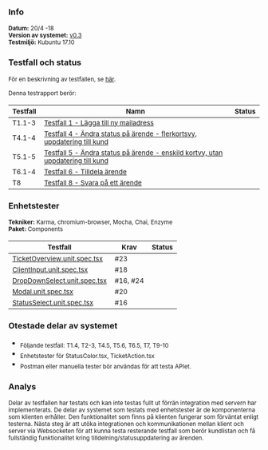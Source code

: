 ### Info
<sub>**Datum:** 20/4 -18</sub>  
<sub>**Version av systemet:** [v0.3]()</sub>  
<sub>**Testmiljö:**  Kubuntu 17.10</sub>

### Testfall och status
<sub>För en beskrivning av testfallen, se [här](https://github.com/1dv611-futurum-project/dokumentation/blob/master/inlämningar/inception/Testspecifikation.md).</sub>    

<sub>Denna testrapport berör:</sub>  

|<sub>Testfall</sub>|<sub>Namn</sub>|<sub>Status</sub>|
|----|--------|------------|
|<sub>T1.1-3</sub>|<sub>[Testfall 1 - Lägga till ny mailadress](https://github.com/1dv611-futurum-project/dokumentation/blob/master/inlämningar/inception/Testspecifikation.md)</sub>|<sub><img src="https://upload.wikimedia.org/wikipedia/commons/thumb/5/50/Yes_Check_Circle.svg/2000px-Yes_Check_Circle.svg.png" width="15"></sub>|
|<sub>T4.1-4</sub>|<sub>[Testfall 4 - Ändra status på ärende - flerkortsvy, uppdatering till kund](https://github.com/1dv611-futurum-project/dokumentation/blob/master/inlämningar/inception/Testspecifikation.md)</sub>|<sub><img src="https://upload.wikimedia.org/wikipedia/commons/thumb/5/50/Yes_Check_Circle.svg/2000px-Yes_Check_Circle.svg.png" width="15"></sub>|
|<sub>T5.1-5</sub>|<sub>[Testfall 5 - Ändra status på ärende - enskild kortvy, utan uppdatering till kund](https://github.com/1dv611-futurum-project/dokumentation/blob/master/inlämningar/inception/Testspecifikation.md)</sub>|<sub><img src="https://upload.wikimedia.org/wikipedia/commons/thumb/5/50/Yes_Check_Circle.svg/2000px-Yes_Check_Circle.svg.png" width="15"></sub>|
|<sub>T6.1-4</sub>|<sub>[Testfall 6 - Tilldela ärende](https://github.com/1dv611-futurum-project/dokumentation/blob/master/inlämningar/inception/Testspecifikation.md)</sub>|<sub><img src="https://upload.wikimedia.org/wikipedia/commons/thumb/5/50/Yes_Check_Circle.svg/2000px-Yes_Check_Circle.svg.png" width="15"></sub>|
|<sub>T8</sub>|<sub>[Testfall 8 - Svara på ett ärende](https://github.com/1dv611-futurum-project/dokumentation/blob/master/inlämningar/inception/Testspecifikation.md)</sub>|<sub><img src="https://upload.wikimedia.org/wikipedia/commons/thumb/5/50/Yes_Check_Circle.svg/2000px-Yes_Check_Circle.svg.png" width="15"></sub>|

### Enhetstester
<sub>**Tekniker:**  Karma, chromium-browser, Mocha, Chai, Enzyme</sub>  
<sub>**Paket:**  Components</sub>

|<sub>Testfall</sub>|<sub>Krav</sub>|<sub>Status</sub>|
|----|--------|------------|
|<sub>[TicketOverview.unit.spec.tsx](https://github.com/1dv611-futurum-project/futurum-project/blob/client/services/client/test/components/TicketOverview/TicketOverview.unit.spec.tsx)</sub>|<sub>#23</sub>|<sub><img src="https://upload.wikimedia.org/wikipedia/commons/thumb/5/50/Yes_Check_Circle.svg/2000px-Yes_Check_Circle.svg.png" width="15"></sub>|
|<sub>[ClientInput.unit.spec.tsx](https://github.com/1dv611-futurum-project/futurum-project/blob/client/services/client/test/components/ClientInput/ClientInput.unit.spec.tsx)</sub>|<sub>#18</sub>|<sub><img src="https://upload.wikimedia.org/wikipedia/commons/thumb/5/50/Yes_Check_Circle.svg/2000px-Yes_Check_Circle.svg.png" width="15"></sub>|
|<sub>[DropDownSelect.unit.spec.tsx](https://github.com/1dv611-futurum-project/futurum-project/blob/client/services/client/test/components/DropDownSelect/DropDownSelect.unit.spec.tsx)</sub>|<sub>#16, #24</sub>|<sub><img src="https://upload.wikimedia.org/wikipedia/commons/thumb/5/50/Yes_Check_Circle.svg/2000px-Yes_Check_Circle.svg.png" width="15"></sub>|
|<sub>[Modal.unit.spec.tsx](https://github.com/1dv611-futurum-project/futurum-project/blob/client/services/client/test/components/Modal/Modal.unit.spec.tsx)</sub>|<sub>#20</sub>|<sub><img src="https://upload.wikimedia.org/wikipedia/commons/thumb/5/50/Yes_Check_Circle.svg/2000px-Yes_Check_Circle.svg.png" width="15"></sub>|
|<sub>[StatusSelect.unit.spec.tsx](https://github.com/1dv611-futurum-project/futurum-project/blob/client/services/client/test/components/StatusSelect/StatusSelect.unit.spec.tsx)</sub>|<sub>#16</sub>|<sub><img src="https://upload.wikimedia.org/wikipedia/commons/thumb/5/50/Yes_Check_Circle.svg/2000px-Yes_Check_Circle.svg.png" width="15"></sub>|

### Otestade delar av systemet
* <sub>Följande testfall: T1.4, T2-3, T4.5, T5.6, T6.5, T7, T9-10</sub>
* <sub>Enhetstester för StatusColor.tsx, TicketAction.tsx</sub>  
* <sub>Postman eller manuella tester bör användas för att testa APIet.</sub>  

### Analys
<sub>Delar av testfallen har testats och kan inte testas fullt ut förrän integration med servern har implementerats. De delar av systemet som testats med enhetstester är de komponenterna som klienten erhåller. Den funktionalitet som finns på klienten fungerar som förväntat enligt testerna. Nästa steg är att utöka integrationen och kommunikationen mellan klient och server via Websocketen för att kunna testa resterande testfall som berör kundlistan och få fullständig funktionalitet kring tilldelning/statusuppdatering av ärenden.</sub>
